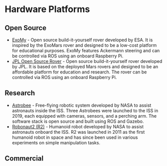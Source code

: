 # Hardware Platforms

## Open Source

- [ExoMy](https://esa-prl.github.io/ExoMy) - Open source build-it-yourself rover developed by ESA. It is inspired by the ExoMars rover and designed to be a low-cost platform for educational purposes. ExoMy features Ackermann steering and can be controlled via ROS using an onboard Raspberry Pi.
- [JPL Open Source Rover](https://jplopensourcerover.com) - Open source build-it-yourself rover developed by JPL. It is based on the deployed Mars rovers and designed to be an affordable platform for education and research. The rover can be controlled via ROS using an onboard Raspberry Pi.

## Research

- [Astrobee](https://nasa.gov/astrobee) - Free-flying robotic system developed by NASA to assist astronauts inside the ISS. Three Astrobees were launched to the ISS in 2019, each equipped with cameras, sensors, and a perching arm. The software stack is open source and built using ROS and Gazebo.
- [Robonaut2 (R2)](https://nasa.gov/robonaut2) - Humanoid robot developed by NASA to assist astronauts onboard the ISS. R2 was launched in 2011 as the first humanoid robot in space and has since been used in various experiments on simple manipulation tasks.

## Commercial
